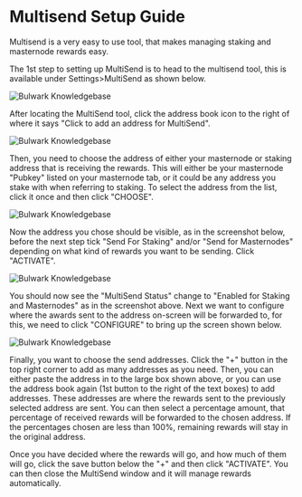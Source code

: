 # Multisend Setup Guide

Multisend is a very easy to use tool, that makes managing staking and masternode rewards easy.

The 1st step to setting up MultiSend is to head to the multisend tool, this is available under Settings>MultiSend as shown below.

![Bulwark Knowledgebase](assets/images/MultisendScreenshot1.png "MultisendScreenshot1.png")

After locating the MultiSend tool, click the address book icon to the right of where it says "Click to add an address for MultiSend".

![Bulwark Knowledgebase](assets/images/MultisendScreenshot2.png "MultisendScreenshot2.png")

Then, you need to choose the address of either your masternode or staking address that is receiving the rewards. This will either be your masternode "Pubkey" listed on your masternode tab,
or it could be any address you stake with when referring to staking. To select the address from the list, click it once and then click "CHOOSE".

![Bulwark Knowledgebase](assets/images/MultisendScreenshot3.png "MultisendScreenshot3.png")

Now the address you chose should be visible, as in the screenshot below, before the next step tick "Send For Staking" and/or "Send for Masternodes" depending on what kind of rewards you want to be sending. Click "ACTIVATE".

![Bulwark Knowledgebase](assets/images/MultisendScreenshot4.png "MultisendScreenshot4.png")

You should now see the "MultiSend Status" change to "Enabled for Staking and Masternodes" as in the screenshot above. Next we want to configure where the awards sent to the address on-screen will be forwarded to,
for this, we need to click "CONFIGURE" to bring up the screen shown below.

![Bulwark Knowledgebase](assets/images/MultisendScreenshot5.png "MultisendScreenshot5.png")

Finally, you want to choose the send addresses. Click the "+" button in the top right corner to add as many addresses as you need. Then, you can either paste the address in to the large box shown above, or you can use the address
book again (1st button to the right of the text boxes) to add addresses. These addresses are where the rewards sent to the previously selected address are sent. You can then select a percentage amount, that percentage of received
rewards will be forwarded to the chosen address. If the percentages chosen are less than 100%, remaining rewards will stay in the original address.

Once you have decided where the rewards will go, and how much of them will go, click the save button below the "+" and then click "ACTIVATE". You can then close the MultiSend window and it will manage rewards automatically.
